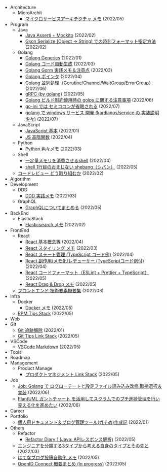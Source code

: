 - Architecture
  - MicroArchit
    - [マイクロサービスアーキテクチャ メモ](https://symthy.hatenablog.com/entry/2022/05/11/190352) (2022/05)
- Program
  - Java
    - [Java Assertj + Mockito](https://symthy.hatenablog.com/entry/2022/01/29/233929) (2022/02)
    - [Gson Serialize (Object -> String) での時刻フォーマット指定方法](https://symthy.hatenablog.com/entry/2022/02/01/211144) (2022/02)
  - Golang
    - [Golang Generics](https://symthy.hatenablog.com/entry/2022/01/23/193352) (2022/01)
    - [Golang コード自動生成](https://symthy.hatenablog.com/entry/2022/03/01/235231) (2022/03)
    - [Golang Gorm 実践メモ＆注意点](https://symthy.hatenablog.com/entry/2022/03/06/134409) (2022/03)
    - [Golang ポインタ](https://symthy.hatenablog.com/entry/2022/04/03/212749) (2022/04)
    - [Golang 並列処理（Gorutine/Channel/WaitGroup/ErrorGroup）](https://symthy.hatenablog.com/entry/2022/05/22/014353) (2022/06)
    - [gRPC (by golang)](https://symthy.hatenablog.com/entry/2022/05/25/232601) (2022/05)
    - [Golang ビルド制約使用時の golps に関する注意事項](https://symthy.hatenablog.com/entry/2022/06/30/133012) (2022/06)
    - [go-ini では セミコロンが省略される](https://symthy.hatenablog.com/entry/2022/07/01/083530) (2022/07)
    - [golang で windows サービス 開発 (kardianos/service の 実装説明少々)](https://symthy.hatenablog.com/entry/2022/07/04/230623) (2022/07)
  - JavaScript
    - [JavaScript 基本](https://symthy.hatenablog.com/entry/2022/01/23/193618) (2022/01)
    - [JS 高階関数](https://symthy.hatenablog.com/entry/2022/04/03/155620) (2022/04)
  - Python
    - [Python 色々メモ](https://symthy.hatenablog.com/entry/2022/03/31/225306) (2022/03)
  - Shell
    - [一定量メモリを消費させるshell](https://symthy.hatenablog.com/entry/2022/04/11/183102) (2022/04)
    - [shell 1行目のおまじない shebang（シバン）](https://symthy.hatenablog.com/entry/2022/05/23/174937) (2022/05)
  - [コードレビュー どう取り組むか](https://symthy.hatenablog.com/entry/2022/02/03/100011) (2022/02)
- Algorithm
- Development
  - DDD
    - [DDD 実践メモ](https://symthy.hatenablog.com/entry/2022/02/20/230658) (2022/03)
  - GraphQL
    - [GraphQLについてまとめる](https://symthy.hatenablog.com/entry/2022/05/06/230418) (2022/05)
- BackEnd
  - ElasticStack
    - [Elasticsearch メモ](https://symthy.hatenablog.com/entry/2022/02/28/213158) (2022/02)
- FrontEnd
  - React
    - [React 基本概念等](https://symthy.hatenablog.com/entry/2022/02/23/232831) (2022/04)
    - [React スタイリング メモ](https://symthy.hatenablog.com/entry/2022/03/27/001117) (2022/03)
    - [React ステート管理 (TypeScript コード例)](https://symthy.hatenablog.com/entry/2022/04/09/232955) (2022/04)
    - [React 副作用/メモ化/レデューサー (TypeScriptコード例付)](https://symthy.hatenablog.com/entry/2022/04/12/132552) (2022/04)
    - [React コードフォーマット（ESLint + Prettier + TypeScript）](https://symthy.hatenablog.com/entry/2022/05/28/180852) (2022/05)
    - [React Drag & Drop メモ](https://symthy.hatenablog.com/entry/2022/05/29/221733) (2022/05)
  - [フロントエンド 技術要素概要集](https://symthy.hatenablog.com/entry/2022/03/27/195235) (2022/03)
- Infra
  - Docker
    - [Docker メモ](https://symthy.hatenablog.com/entry/2022/05/14/015712) (2022/05)
  - [RPM Tips Stack](https://symthy.hatenablog.com/entry/2022/05/14/005630) (2022/05)
- Web
- Git
  - [Git 追跡解除](https://symthy.hatenablog.com/entry/2022/01/23/194009) (2022/01)
  - [Git Tips Link Stack](https://symthy.hatenablog.com/entry/2022/05/14/005712) (2022/05)
- VSCode
  - [VSCode Markdown](https://symthy.hatenablog.com/entry/2022/05/14/015847) (2022/05)
- Tools
- Roadmap
- Management
  - Product Manage
    - [プロダクトマネジメント Link Stack](https://symthy.hatenablog.com/entry/2022/05/14/005653) (2022/05)
- Job
  - [Job: Golang で ログローテートと設定ファイル読み込み改修 取捨選択＆実装](https://symthy.hatenablog.com/entry/2022/06/11/215213) (2022/06)
  - [PlantUML ガントチャート を活用してスクラムでのプチ進捗管理を行い見える化を進めたい](https://symthy.hatenablog.com/entry/2022/06/19/215508) (2022/06)
- Career
- Portfolio
  - [個人用ドキュメント＆ブログ管理ツール(ガチめ)作成記](https://symthy.hatenablog.com/entry/2022/01/23/192229) (2022/01)
- Others
  - Refactor
    - [Refactor Diary 1 (Java: APIレスポンス解析)](https://symthy.hatenablog.com/entry/2022/05/21/005909) (2022/05)
  - [エンジニアを分類する3タイプから考える自身のタイプとその先と](https://symthy.hatenablog.com/entry/2022/03/07/005532) (2022/03)
  - [はてなブログ投稿自動化 メモ](https://symthy.hatenablog.com/entry/2022/05/14/001912) (2022/05)
  - [OpenID Connect 概要まとめ (In progress)](https://symthy.hatenablog.com/entry/2022/05/26/003822) (2022/05)